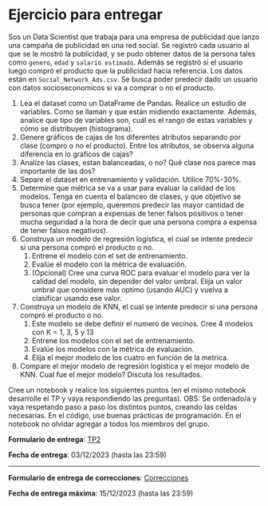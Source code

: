 # Ejercicio para entregar

Sos un Data Scientist que trabaja para una empresa de publicidad que lanzo una campaña de publicidad en una red social. Se registró cada usuario al que se le mostró la publicidad, y se pudo obtener datos de la persona tales como `genero`, `edad` y `salario estimado`. Además se registró si el usuario luego compró el producto que la publicidad hacia referencia. Los datos están en `Social_Network_Ads.csv`. Se busca poder predecir dado un usuario con datos socioseconomicos si va a comprar o no el producto.

1. Lea el dataset como un DataFrame de Pandas. Realice un estudio de variables. Como se llaman y que están midiendo exactamente. Además, analice que tipo de variables son, cuál es el rango de estas variables y cómo se distribuyen (histograma). 
2. Genere gráficos de cajas de los diferentes atributos separando por clase (compro o no el producto). Entre los atributos, se observa alguna diferencia en lo gráficos de cajas?
3. Analize las clases, estan balanceadas, o no? Qué clase nos parece mas importante de las dos?
4. Separe el dataset en entrenamiento y validación. Utilice 70%-30%.
5. Determine que métrica se va a usar para evaluar la calidad de los modelos. Tenga en cuenta el balanceo de clases, y que objetivo se busca tener (por ejemplo, queremos predecir las mayor cantidad de personas que compran a expensas de tener falsos positivos o tener mucha seguridad a la hora de decir que una persona compra a expensa de tener falsos negativos).
6. Construya un modelo de regresión logística, el cual se intente predecir si una persona compró el producto o no.
	1. Entrene el modelo con el set de entrenamiento.
	2. Evalúe el modelo con la métrica de evaluación.
    3. (Opcional) Cree una curva ROC para evaluar el modelo para ver la calidad del modelo, sin depender del valor umbral. Elija un valor umbral que considere más optimo (usando AUC) y vuelva a clasificar usando ese valor.
7. Construya un modelo de KNN, el cual se intente predecir si una persona compró el producto o no.
	1. Este modelo se debe definir el numero de vecinos. Cree 4 modelos con K = 1, 3, 5 y 13 
    2. Entrene los modelos con el set de entrenamiento.
	3. Evalúe los modelos con la métrica de evaluación.
    4. Elija el mejor modelo de los cuatro en función de la metrica.
5. Compare el mejor modelo de regresión logistica y el mejor modelo de KNN. Cual fue el mejor modelo? Discuta los resultados.

Cree un notebook y realice los siguientes puntos (en el mismo notebook desarrolle el TP y vaya respondiendo las preguntas). OBS: Se ordenado/a y vaya respetando paso a paso los distintos puntos, creando las celdas necesarias. En el código, use buenas prácticas de programación. En el notebook no olvidar agregar a todos los miembros del grupo.

**Formulario de entrega**: [TP2](https://forms.gle/Pkosid46vb8sG6yz7)

**Fecha de entrega**: 03/12/2023 (hasta las 23:59)

----
**Formulario de entrega de correcciones**: [Correcciones](https://forms.gle/3bXegAQawU5EeSFx8)

**Fecha de entrega máxima**: 15/12/2023 (hasta las 23:59)